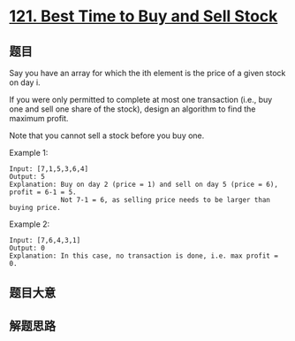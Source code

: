 # [121. Best Time to Buy and Sell Stock](https://leetcode.com/problems/best-time-to-buy-and-sell-stock/)

## 题目

Say you have an array for which the ith element is the price of a given stock on day i.

If you were only permitted to complete at most one transaction (i.e., buy one and sell one share of the stock), design an algorithm to find the maximum profit.

Note that you cannot sell a stock before you buy one.

Example 1: 

```
Input: [7,1,5,3,6,4]
Output: 5
Explanation: Buy on day 2 (price = 1) and sell on day 5 (price = 6), profit = 6-1 = 5.
             Not 7-1 = 6, as selling price needs to be larger than buying price.
```

Example 2: 

```
Input: [7,6,4,3,1]
Output: 0
Explanation: In this case, no transaction is done, i.e. max profit = 0.
```

## 题目大意


## 解题思路

